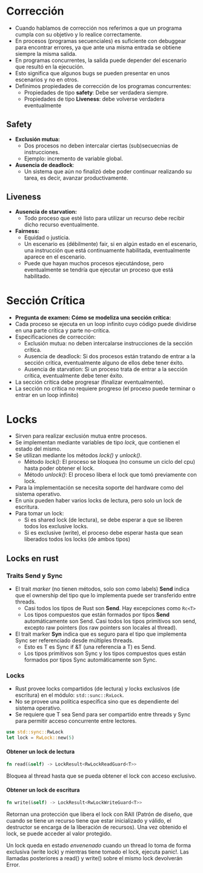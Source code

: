 # Corrección
- Cuando hablamos de corrección nos referimos a que un programa cumpla con su objetivo y lo realice correctamente.
- En procesos (programas secuenciales) es suficiente con debuggear para encontrar errores, ya que ante una misma entrada se obtiene siempre la misma salida. 
- En programas concurrentes, la salida puede depender del escenario que resultó en la ejecución.
- Esto significa que algunos bugs se pueden presentar en unos escenarios y no en otros.
- Definimos propiedades de corrección de los programas concurrentes:
	- Propiedades de tipo **safety**: Debe ser verdadera siempre.
	- Propiedades de tipo **Liveness**: debe volverse verdadera eventualmente

## Safety

- **Exclusión mutua:**
	- Dos procesos no deben intercalar ciertas (sub)secuecnias de instrucciones.
	- Ejemplo: incremento de variable global.
- **Ausencia de deadlock**: 
	- Un sistema que aún no finalizó debe poder continuar realizando su tarea, es decir, avanzar productivamente.

## Liveness

- **Ausencia de starvation:** 
	- Todo proceso que esté listo para utilizar un recurso debe recibir dicho recurso eventualmente.
- **Fairness:**
	- Equidad o justicia.
	- Un escenario es (débilmente) fair, si en algún estado en el escenario, una instrucción que está continuamente habilitada, eventualmente aparece en el escenario.
	- Puede que hayan muchos procesos ejecutándose, pero eventualmente se tendría que ejecutar un proceso que está habilitado.

# Sección Crítica
- **Pregunta de examen: Cómo se modeliza una sección crítica:**
- Cada proceso se ejecuta en un loop infinito cuyo código puede dividirse en una parte crítica y parte no-crítica.
- Especificaciones de corrección:
	- Exclusión mutua: no deben intercalarse instrucciones de la sección crítica.
	- Ausencia de deadlock: Si dos procesos están tratando de entrar a la sección crítica, eventualmente alguno de ellos debe tener éxito.
	- Ausencia de starvation: Si un proceso trata de entrar a la sección crítica, eventualmente debe tener éxito.
- La sección crítica debe progresar (finalizar eventualmente).
- La sección no crítica no requiere progreso (el proceso puede terminar o entrar en un loop infinito)

# Locks

- Sirven para realizar exclusión mutua entre procesos.
- Se implementan mediante variables de tipo *lock*, que contienen el estado del mismo.
- Se utilizan mediante los métodos  *lock()* y *unlock()*.
	- Método *lock()*: El proceso se bloquea (no consume un ciclo del cpu) hasta poder obtener el lock.
	- Método *unlock()*: El proceso libera el lock que tomó previamente con lock.
- Para la implementación se necesita soporte del hardware como del sistema operativo.
- En unix pueden haber varios locks de lectura, pero solo un lock de escritura.
- Para tomar un lock:
	- Si es shared lock (de lectura), se debe esperar a que se liberen todos los exclusive locks.
	- Si es exclusive (write), el proceso debe esperar hasta que sean liberados todos los locks (de ambos tipos)

## Locks en rust

### Traits Send y Sync

- El trait *marker* (no tienen métodos, solo son como labels) **Send** indica que el ownership del tipo que lo implementa puede ser transferido entre threads.
	- Casi todos los tipos de Rust son **Send**.  Hay excepciones como `Rc<T>`
	- Los tipos compuestos que están formados por tipos **Send** automáticamente son Send. Casi todos los tipos primitivos son send, excepto raw pointers (los raw pointers son locales al thread).
- El trait marker **Syn** indica que es seguro para el tipo que implementa Sync ser referenciado desde múltiples threads.
	- Esto es T es Sync if &T (una referencia a T) es Send.
	- Los tipos primitivos son Sync y los tipos compuestos ques están formados por tipos Sync automáticamente son Sync.

### Locks

- Rust provee locks compartidos (de lectura) y locks exclusivos (de escritura) en el módulo: `std::sunc::RxLock`.
- No se provee una política específica sino que es dependiente del sistema operativo.
- Se requiere que T sea Send para ser compartido entre threads y Sync para permitir acceso concurrente entre lectores.
```rust
use std::sync::RwLock
let lock = RwLock::new(5)
```

#### Obtener un lock de lectura

```rust
fn read(&self) -> LockResult<RwLockReadGuard<T>>
```

Bloquea al thread hasta que se pueda obtener el lock con acceso exclusivo.

#### Obtener un lock de escritura

```rust
fn write(&self) -> LockResult<RwLockWriteGuard<T>>
```

Retornan una protección que libera el lock con RAII (Patrón de diseño, que cuando se tiene un recurso tiene que estar inicializado y válido, el destructor se encarga de la liberación de recursos).
Una vez obtenido el lock, se puede acceder al valor protegido.

Un lock queda en estado *envenenado* cuando un thread lo toma de forma exclusiva (write lock) y mientras tiene tomado el lock, ejecuta panic!.
Las llamadas posteriores a read() y write() sobre el mismo lock devolverán Error.